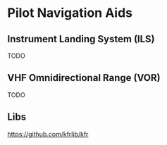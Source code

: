 # Pilot Navigation Aids

## Instrument Landing System (ILS)

TODO

## VHF Omnidirectional Range (VOR)

TODO

## Libs

https://github.com/kfrlib/kfr
